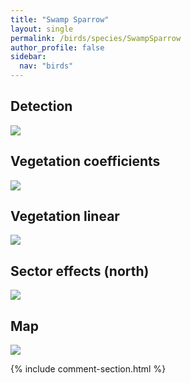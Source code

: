 ```yaml
---
title: "Swamp Sparrow"
layout: single
permalink: /birds/species/SwampSparrow
author_profile: false
sidebar:
  nav: "birds"
---
```


<h2>Detection</h2>

<img src="https://beallen.github.io/DevelopmentWebsite/assets/images/birds/SwampSparrow/det.jpg">

<h2>Vegetation coefficients</h2>

<img src="https://beallen.github.io/DevelopmentWebsite/assets/images/birds/SwampSparrow/veghf.jpg">

<h2>Vegetation linear</h2>

<img src="https://beallen.github.io/DevelopmentWebsite/assets/images/birds/SwampSparrow/lin-north.jpg">

<h2>Sector effects (north)</h2>

<img src="https://beallen.github.io/DevelopmentWebsite/assets/images/birds/SwampSparrow/sector-north.jpg">

<h2>Map</h2>

<img src="https://beallen.github.io/DevelopmentWebsite/assets/images/birds/SwampSparrow/map.jpg">

{% include comment-section.html %}
